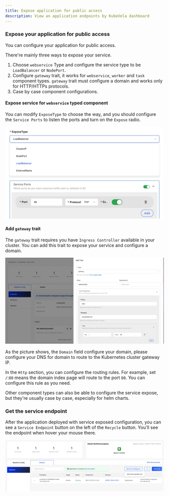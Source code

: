 ```yaml
---
title: Expose application for public access
description: View an application endpoints by KubeVela dashboard
---
```


### Expose your application for public access

You can configure your application for public access.

There're mainly three ways to expose your service.

1. Choose `webservice` Type and configure the service type to be `LoadBalancer` or `NodePort`.
2. Configure `gateway` trait, it works for `webservice`, `worker` and `task` component types. `gateway` trait must configure a domain and works only for HTTP/HTTPs protocols.
3. Case by case component configurations.

#### Expose service for `webservice` typed component

You can modify `ExposeType` to choose the way, and you should configure the `Service Ports` to listen the ports and turn on the `Expose` radio.

![webservice](../../../resources/webservice-port.jpg)

#### Add `gateway` trait

The `gateway` trait requires you have `Ingress Controller` available in your cluster. You can add this trait to expose your service and configure a domain.

![trait](../../../resources/gateway-trait-add.jpg)

As the picture shows, the `Domain` field configure your domain, please configure your DNS for domain to route to the Kubernetes cluster gateway IP.

In the `Http` section, you can configure the routing rules. For example, set `/`:`80` means the domain index page will route to the port `80`. You can configure this rule as you need.

Other component types can also be able to configure the service expose, but they're usually case by case, especially for helm charts.

### Get the service endpoint

After the application deployed with service exposed configuration, you can see a `Service Endpoint` button on the left of the `Recycle` button. You'll see the endpoint when hover your mouse there.

![service endpoint](../../../resources/service-endpoint.jpg)
